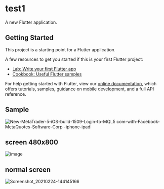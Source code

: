 # test1

A new Flutter application.

## Getting Started

This project is a starting point for a Flutter application.

A few resources to get you started if this is your first Flutter project:

- [Lab: Write your first Flutter app](https://flutter.dev/docs/get-started/codelab)
- [Cookbook: Useful Flutter samples](https://flutter.dev/docs/cookbook)

For help getting started with Flutter, view our
[online documentation](https://flutter.dev/docs), which offers tutorials,
samples, guidance on mobile development, and a full API reference.
## Sample
![New-MetaTrader-5-iOS-build-1509-Login-to-MQL5 com-with-Facebook-MetaQuotes-Software-Corp -iphone-ipad](https://user-images.githubusercontent.com/39553951/108826517-f489ac80-75f6-11eb-9826-19536793e8db.png)

## screen 480x800
![image](https://user-images.githubusercontent.com/39553951/108964643-4e997900-76ae-11eb-8188-a28a7298fbee.png)
## normal screen 
![Screenshot_20210224-144145166](https://user-images.githubusercontent.com/39553951/108964881-a2a45d80-76ae-11eb-9a5b-e8c640c16fd5.jpg)

